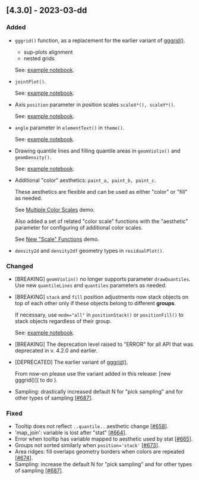 ## [4.3.0] - 2023-03-dd

### Added

- `gggrid()` function, as a replacement for the earlier variant of [gggrid()](https://lets-plot.org/kotlin/-lets--plot--kotlin/org.jetbrains.letsPlot/gggrid.html).
  - sup-plots alignment
  - nested grids

  See: [example notebook](https://nbviewer.jupyter.org/github/JetBrains/lets-plot-kotlin/blob/master/docs/examples/jupyter-notebooks/f-4.3.0/plot_grid.ipynb).
         

- `jointPlot()`.

  See: [example notebook](https://nbviewer.jupyter.org/github/JetBrains/lets-plot-kotlin/blob/master/docs/examples/jupyter-notebooks/f-4.3.0/joint_plot.ipynb). 
                                      

- Axis `position` parameter in position scales `scaleX*(), scaleY*()`.

  See: [example notebook](https://nbviewer.jupyter.org/github/JetBrains/lets-plot-kotlin/blob/master/docs/examples/jupyter-notebooks/f-4.3.0/axis_position.ipynb).


- `angle` parameter in `elementText()` in `theme()`.

  See: [example notebook](https://nbviewer.jupyter.org/github/JetBrains/lets-plot-kotlin/blob/master/docs/examples/jupyter-notebooks/f-4.3.0/axis_text_angle.ipynb).


-  Drawing quantile lines and filling quantile areas in `geomViolin()` and `geomDensity()`.

   See: [example notebook](https://nbviewer.jupyter.org/github/JetBrains/lets-plot-kotlin/blob/master/docs/examples/jupyter-notebooks/f-4.3.0/quantile_parameters.ipynb).


- Additional "color" aesthetics: `paint_a, paint_b, paint_c`.

  These aesthetics are flexible and can be used as either "color" or "fill" as needed.
  
  See [Multiple Color Scales](https://nbviewer.jupyter.org/github/JetBrains/lets-plot-kotlin/blob/master/docs/examples/jupyter-notebooks/f-4.2.1/multiple_color_scales.ipynb) demo.

  Also added a set of related "color scale" functions with the "aesthetic" parameter for configuring of additional color scales.

  See [New "Scale" Functions](https://nbviewer.jupyter.org/github/JetBrains/lets-plot-kotlin/blob/master/docs/examples/jupyter-notebooks/f-4.3.0/scale_functions.ipynb) demo.
  

- `density2d` and `density2df` geometry types in `residualPlot()`.


### Changed

- [BREAKING] `geomViolin()` no longer supports parameter `drawQuantiles`. Use new `quantileLines` and `quantiles` parameters as needed.

- [BREAKING] `stack` and `fill` position adjustments now stack objects on top of each other only if these objects belong to different **groups**.
  
  If necessary, use `mode="all"` in `positionStack()` or `positionFill()` to stack objects regardless of their group.
  
  See: [example notebook](https://nbviewer.jupyter.org/github/JetBrains/lets-plot-kotlin/blob/master/docs/examples/jupyter-notebooks/f-4.3.0/position_stack.ipynb).

- [BREAKING] The deprecation level raised to "ERROR" for all API that was deprecated in v. 4.2.0 and earlier.

- [DEPRECATED] The earlier variant of [gggrid()](https://lets-plot.org/kotlin/-lets--plot--kotlin/org.jetbrains.letsPlot/gggrid.html).
  
  From now-on please use the variant added in this release: [new gggrid()]( to do ).

- Sampling: drastically increased default N for "pick sampling" and for other types of sampling [[#687](https://github.com/JetBrains/lets-plot/issues/687)].

### Fixed

- Tooltip does not reflect `..quantile..` aesthetic change [[#658](https://github.com/JetBrains/lets-plot/issues/658)].
- 'map_join': variable is lost after "stat" [[#664](https://github.com/JetBrains/lets-plot/issues/664)].
- Error when tooltip has variable mapped to aesthetic used by stat [[#665](https://github.com/JetBrains/lets-plot/issues/665)].
- Groups not sorted similarly when `position='stack'` [[#673](https://github.com/JetBrains/lets-plot/issues/673)].
- Area ridges: fill overlaps geometry borders when colors are repeated [[#674](https://github.com/JetBrains/lets-plot/issues/674)].
- Sampling: increase the default N for "pick sampling" and for other types of sampling [[#687](https://github.com/JetBrains/lets-plot/issues/687)].
